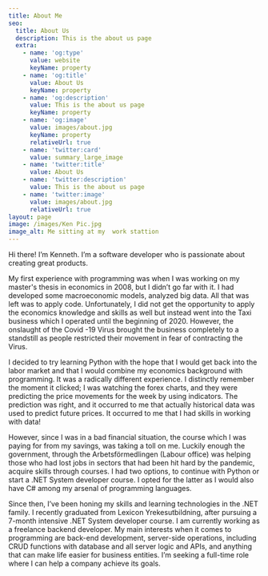 ```yaml
---
title: About Me
seo:
  title: About Us
  description: This is the about us page
  extra:
    - name: 'og:type'
      value: website
      keyName: property
    - name: 'og:title'
      value: About Us
      keyName: property
    - name: 'og:description'
      value: This is the about us page
      keyName: property
    - name: 'og:image'
      value: images/about.jpg
      keyName: property
      relativeUrl: true
    - name: 'twitter:card'
      value: summary_large_image
    - name: 'twitter:title'
      value: About Us
    - name: 'twitter:description'
      value: This is the about us page
    - name: 'twitter:image'
      value: images/about.jpg
      relativeUrl: true
layout: page
image: /images/Ken Pic.jpg
image_alt: Me sitting at my  work stattion
---
```

Hi there! I’m Kenneth. I’m a software developer who is passionate about creating great products.

My first experience with programming was when I was working on my master's thesis in economics in 2008, but I didn’t go far with it. I had developed some macroeconomic models, analyzed big data. All that was left was to apply code. Unfortunately, I did not get the opportunity to apply the economics knowledge and skills as well but instead went into the Taxi business which I operated until the beginning of 2020. However, the onslaught of the Covid -19 Virus brought the business completely to a standstill as people restricted their movement in fear of contracting the Virus.

I decided to try learning Python with the hope that I would get back into the labor market and that I would combine my economics background with programming. It was a radically different experience. I distinctly remember the moment it clicked; I was watching the forex charts, and they were predicting the price movements for the week by using indicators. The prediction was right, and it occurred to me that actually historical data was used to predict future prices. It occurred to me that I had skills in working with data!

However, since I was in a bad financial situation, the course which I was paying for from my savings, was taking a toll on me. Luckily enough the government, through the Arbetsförmedlingen (Labour office) was helping those who had lost jobs in sectors that had been hit hard by the pandemic, acquire skills through courses.  I had two options, to continue with Python or start a .NET System developer course. I opted for the latter as I would also have  C# among my arsenal of programming languages.

Since then, I’ve been honing my skills and learning technologies in the .NET family. I recently graduated from Lexicon Yrekesutbildning, after pursuing a 7-month intensive .NET System developer course. I am currently working as a freelance backend developer.  My main interests when it comes to programming are back-end development, server-side operations, including CRUD functions with database and all server logic and APIs, and anything that can make life easier for business entities. I’m seeking a full-time role where I can help a company achieve its goals.
